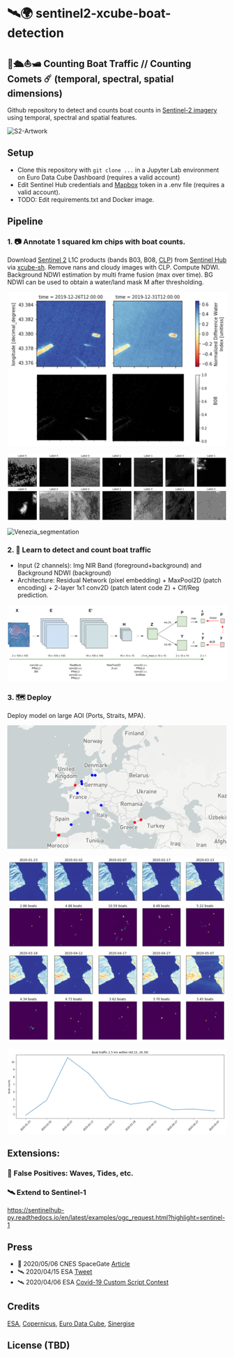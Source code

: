 # 🛰️🌍 sentinel2-xcube-boat-detection

## 🚢🛳️⛵🛥️ Counting Boat Traffic // Counting Comets ☄️ (temporal, spectral, spatial dimensions) 

Github repository to detect and counts boat counts in [Sentinel-2 imagery](https://sentinel.esa.int/web/sentinel/missions/sentinel-2) using temporal, spectral and spatial features.

![S2-Artwork](pics/Eu-Ports/Venezia/Artwork_by_Elena_Aversa.png)

## Setup
- Clone this repository with ```git clone ...``` in a Jupyter Lab environment on Euro Data Cube Dashboard (requires a valid account)
- Edit Sentinel Hub credentials and [Mapbox](https://studio.mapbox.com/) token in a .env file (requires a valid account).
- TODO: Edit requirements.txt and Docker image.

## Pipeline

### 1. 📷 Annotate 1 squared km chips with boat counts.

Download [Sentinel 2](https://sentinel.esa.int/web/sentinel/missions/sentinel-2) L1C products (bands B03, B08, [CLP](https://github.com/sentinel-hub/sentinel2-cloud-detector)) from [Sentinel Hub](https://www.sentinel-hub.com/) via [xcube-sh](https://github.com/dcs4cop/xcube-sh). Remove nans and cloudy images with CLP. Compute NDWI. Background NDWI estimation by multi frame fusion (max over time). BG NDWI can be used to obtain a water/land mask M after thresholding.

![Preprocess](pics/S2-Boat-Density/preprocess.png)

![Inputs](pics/S2-Boat-Density/inputs.png)

![Venezia_segmentation](pics/EU-Ports/Venezia_segmentation.png)


### 2. 🔭 Learn to detect and count boat traffic

- Input (2 channels): Img NIR Band (foreground+background) and Background NDWI (background)
- Architecture: Residual Network (pixel embedding) + MaxPool2D (patch encoding) + 2-layer 1x1 conv2D (patch latent code Z) + Clf/Reg prediction.

![Model](pics/S2-Boat-Density/Classifier.png)

### 3. 🗺️ Deploy

Deploy model on large AOI (Ports, Straits, MPA).

![AOI](pics/S2-Boat-Density/aoi.png)

![Dardanelles heatmaps](pics/EU-Straits/Dardanelles/Dardanelles_heatmaps_2020.png)

![Dardanelles activity](pics/EU-Straits/Dardanelles/Dardanelles_traffic_2020.png)


## Extensions:

### 🌊 False Positives: Waves, Tides, etc.

### 🛰️ Extend to Sentinel-1
https://sentinelhub-py.readthedocs.io/en/latest/examples/ogc_request.html?highlight=sentinel-1

## Press

- 📡 2020/05/06 CNES SpaceGate [Article](https://spacegate.cnes.fr/fr/covid-19-venise-sans-les-bateaux)
- 🛰️ 2020/04/15 ESA [Tweet](https://mobile.twitter.com/EO_OPEN_SCIENCE/status/1250367319936765953)
- 🛰️ 2020/04/06 ESA [Covid-19 Custom Script Contest](https://www.sentinel-hub.com/contest)

## Credits

[ESA](https://www.esa.int/), [Copernicus](https://scihub.copernicus.eu/dhus/#/home), [Euro Data Cube](https://eurodatacube.com/), [Sinergise](https://www.sinergise.com/)

## License (TBD)

